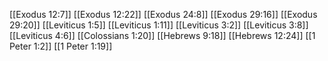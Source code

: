 [[Exodus 12:7]]
[[Exodus 12:22]]
[[Exodus 24:8]]
[[Exodus 29:16]]
[[Exodus 29:20]]
[[Leviticus 1:5]]
[[Leviticus 1:11]]
[[Leviticus 3:2]]
[[Leviticus 3:8]]
[[Leviticus 4:6]]
[[Colossians 1:20]]
[[Hebrews 9:18]]
[[Hebrews 12:24]]
[[1 Peter 1:2]]
[[1 Peter 1:19]]
